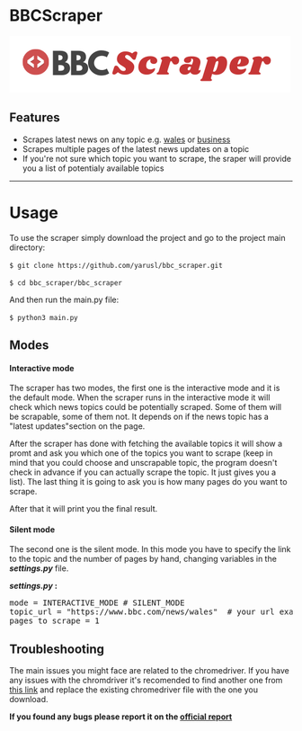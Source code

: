 # BBCScraper

![](https://raw.githubusercontent.com/yarusl/bbc_scraper/main/img/logo.png)

## Features

- Scrapes latest news on any topic e.g.  [wales](https://www.bbc.com/news/wales) or [business](https://www.bbc.com/news/business)
- Scrapes multiple pages of the latest news updates on a topic
- If you're not sure which topic you want to scrape, the sraper will provide you a list of potentialy available topics
-------------

# Usage
To use the scraper simply download the project and go to the project main directory:

`$ git clone https://github.com/yarusl/bbc_scraper.git`

`$ cd bbc_scraper/bbc_scraper`

And then run the main.py file:

`$ python3 main.py`

## Modes
#### Interactive mode
The scraper has two modes, the first one is the interactive mode and it is the default mode. When the scraper runs in the interactive mode it will check which news topics could be potentially scraped. Some of them will be scrapable, some of them not. It depends on if the news topic has a "latest updates"section on the page.  

After the scraper has done with fetching the available topics it will show a promt and ask you which one of the topics you want to scrape (keep in mind that you could choose and unscrapable topic, the program doesn't check in advance if you can actually scrape the topic. It just gives you a list). 
The last thing it is going to ask you is how many pages do you want to scrape.  

After that it will print you the final result. 
<br>

#### Silent mode
The second one is the silent mode. In this mode you have to specify the link to the topic  and the number of pages by hand, changing variables in the <b>_settings.py_</b> file.

<b>_settings.py_ :</b>
<pre>mode = INTERACTIVE_MODE # SILENT_MODE
topic_url = "https://www.bbc.com/news/wales"  # your url example: "https://www.bbc.com/news/the_reporters"
pages_to_scrape = 1
</pre>

## Troubleshooting

The main issues you might face are related to the chromedriver. If you have any issues with the chromdriver it's recomended to find another one from [this link](https://chromedriver.chromium.org/downloads) and replace the existing chromedriver file with the one you download. 

<b>If you found any bugs please report it on the [official report](https://github.com/yarusl/bbc_scraper.git) </b>
